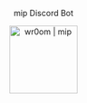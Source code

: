 <p align="center">
     mip Discord Bot
</p>
<p align="center">
<img align="center" alt="wr0om | mip" width="120px" src="https://static.wikia.nocookie.net/disney/images/0/0c/Meap24.jpg/revision/latest?cb=20150522224535"/>
</p>

